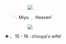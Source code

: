 <div align="center">

![](https://64.media.tumblr.com/2d681639e4c7687fe8d884461fcd455d/ae5a34257f0b0ed7-37/s540x810/6f8b7828fe0e388f5f8f87b4ec52deb98917f8a3.gifv)

⠀ `· . Miyu ﹒ Heavenꜝ

![](https://64.media.tumblr.com/b0e970a36dae16646b7ab6523f7b46fb/ea13e559236f3714-03/s400x600/4c0d96c0a992c1435d6797817c0f84e1e38f7d68.pnj)

⠀⠀✚ ₊⠀15 - 16 : chuuya's wife!

 
